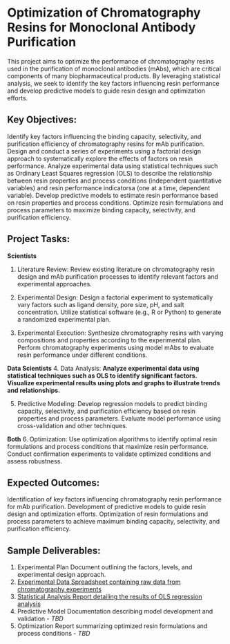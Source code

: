 # Optimization of Chromatography Resins for Monoclonal Antibody Purification
This project aims to optimize the performance of chromatography resins used in the purification of monoclonal antibodies (mAbs), which are critical components of many biopharmaceutical products. By leveraging  statistical analysis, we seek to identify the key factors influencing resin performance and develop predictive models to guide resin design and optimization efforts.

## Key Objectives:

Identify key factors influencing the binding capacity, selectivity, and purification efficiency of chromatography resins for mAb purification.
Design and conduct a series of experiments using a factorial design approach to systematically explore the effects of factors on resin performance.
Analyze experimental data using statistical techniques such as Ordinary Least Squares regression (OLS) to describe the relationship between resin properties and process conditions (independent quantitative variables) and resin performance indicatorsa (one at a time, dependent variable).
Develop predictive models to estimate resin performance based on resin properties and process conditions.
Optimize resin formulations and process parameters to maximize binding capacity, selectivity, and purification efficiency.

## Project Tasks:

**Scientists**
1. Literature Review:
Review existing literature on chromatography resin design and mAb purification processes to identify relevant factors and experimental approaches.

2. Experimental Design:
Design a factorial experiment to systematically vary factors such as ligand density, pore size, pH, and salt concentration.
Utilize statistical software (e.g., R or Python) to generate a randomized experimental plan.

3. Experimental Execution:
Synthesize chromatography resins with varying compositions and properties according to the experimental plan.
Perform chromatography experiments using model mAbs to evaluate resin performance under different conditions.

**Data Scientists**
4. Data Analysis:
__Analyze experimental data using statistical techniques such as OLS to identify significant factors.
Visualize experimental results using plots and graphs to illustrate trends and relationships.__

5. Predictive Modeling:
Develop regression models to predict binding capacity, selectivity, and purification efficiency based on resin properties and process parameters.
Evaluate model performance using cross-validation and other techniques.

**Both**
6. Optimization:
Use optimization algorithms to identify optimal resin formulations and process conditions that maximize resin performance.
Conduct confirmation experiments to validate optimized conditions and assess robustness.

## Expected Outcomes:

Identification of key factors influencing chromatography resin performance for mAb purification.
Development of predictive models to guide resin design and optimization efforts.
Optimization of resin formulations and process parameters to achieve maximum binding capacity, selectivity, and purification efficiency.

## Sample Deliverables:

1. Experimental Plan Document outlining the factors, levels, and experimental design approach.
2. [Experimental Data Spreadsheet containing raw data from chromatography experiments](https://github.com/kilinandrea/mock_mabs/blob/main/experimental_data.csv)
3. [Statistical Analysis Report detailing the results of OLS regression analysis](https://github.com/kilinandrea/mock_mabs/blob/main/MOCK_MABS.ipynb)
4. Predictive Model Documentation describing model development and validation - *TBD*
5. Optimization Report summarizing optimized resin formulations and process conditions - *TBD*
